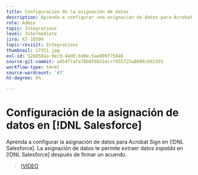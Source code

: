 ```yaml
---
title: Configuración de la asignación de datos
description: Aprenda a configurar una asignación de datos para Acrobat Sign en [!DNL Salesforce]
role: Admin
topic: Integrations
level: Intermediate
jira: KT-10599
topic-revisit: Integrations
thumbnail: 17351.jpg
exl-id: 52b858aa-9ec9-44dd-b48e-5ae009f75846
source-git-commit: ad54f7afa78b0fbb31eccf455723a8890cb92355
workflow-type: tm+mt
source-wordcount: '47'
ht-degree: 0%

---
```


# Configuración de la asignación de datos en [!DNL Salesforce]

Aprenda a configurar la asignación de datos para Acrobat Sign en [!DNL Salesforce]. La asignación de datos te permite extraer datos _espalda_ en [!DNL Salesforce] después de firmar un acuerdo.

>[!VIDEO](https://video.tv.adobe.com/v/3409073?quality=12&learn=on&hidetitle=true)
